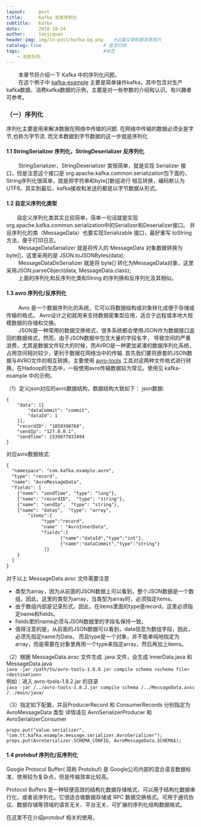```yaml
---
layout:     post
title:      Kafka 消息序列化
subtitle:   Kafka
date:       2018-10-24
author:     tanjiquan
header-img: img/in-post/kafka-bg.png    #这篇文章标题背景图片
catalog: true                       # 是否归档
tags:                               #标签
    - 消息队列
---
```

  
&emsp;&emsp;  本章节将介绍一下 Kafka 中的序列化问题。
<br>&emsp;&emsp;  在这个例子中 [kafka-example](https://github.com/tanjiquan/kafka-application/tree/master/kafka-example/readme.md)
主要是简单操作kafka，其中包含对生产kafka数据、消费kafka数据的示例，主要是对一些参数的介绍和认识。有兴趣者可参考。

### （一）序列化
   序列化主要是用来解决数据在网络中传输的问题. 在网络中传输的数据必须全是字节,也称为字节流. 而文本数据到字节数据的这一步就是序列化
#### 1.1 StringSerializer 序列化，StringDeserializer 反序列化
&emsp;&emsp;  StringSerializer、StringDeserializer 类很简单，就是实现 Serializer 接口，但是注意这个接口是
org.apache.kafka.common.serialization包下面的，String序列化很简单，就是把字符串和byte[]数组进行
相互转换，编码默认为UTF8。其实到最后，kafka接收和发送的都是以字节数据从形式。
#### 1.2 自定义序列化类型
&emsp;&emsp;自定义序列化类其实比较简单，简单一句话就是实现org.apache.kafka.common.serialization中的Serializer和Deserializer接口。
并且序列化的类（MessageData）也要实现Serializable 接口，最好重写 toString 方法，便于打印日志。
<br>&emsp;&emsp;  MessageDataSerializer 就是将传入的 MessageData 对象数据转换为byte[]，这里采用的是  JSON.toJSONBytes(data);
<br>&emsp;&emsp;  MessageDataDeSerializer 就是将 byte[] 转化为MessageData对象，这里采用JSON.parseObject(data, MessageData.class);
<br>&emsp;&emsp;  上面的序列化和反序列化类和String 的序列换和反序列化及其相似。

#### 1.3 avro 序列化/反序列化
&emsp;&emsp;  Avro 是一个数据序列化的系统，它可以将数据结构或对象转化成便于存储或传输的格式。
Avro设计之初就用来支持数据密集型应用，适合于远程或本地大规模数据的存储和交换。
<br>&emsp;&emsp;  JSON是一种常用的数据交换格式，很多系统都会使用JSON作为数据接口返回的数据格式，然而，由于JSON数据中包含大量的字段名字，
导致空间的严重浪费，尤其是数据文件较大的时候，而AVRO是一种更加紧凑的数据序列化系统，占用空间相对较少，更利于数据在网络当中的传输.
首先我们要将嵌套的JSON数据与AVRO文件的相互转换，主要使用 [avro-tools](http://mirrors.hust.edu.cn/apache/avro/avro-1.8.2/java/)
工具对这两种文件格式进行转换。在Hadoop的生态中，一般使用avro传输数据较为常见。使用见 kafka-example 中的示例。

（1）定义json对应的avro数据结构，数据结构大致如下：
json数据:
```text
{
	"data": [{
		"dataCommit": "commit",
		"dataId": 1
	}],
	"recordID": "1059390768",
	"sendIp": "127.0.0.1",
	"sendTime": 1539877033494
}
```
对应avro数据格式:
```txt
{
  "namespace": "com.kafka.example.avro",
  "type": "record",
  "name": "AvroMessageData",
  "fields": [
    {"name": "sendTime", "type": "long"},
    {"name": "recordID",  "type": "string"},
    {"name": "sendIp",  "type": "string"},
    {"name": "datas",  "type": "array",
        "items":{
             "type":"record",
             "name" : "AvroInnerData",
             "fields":[
                    {"name":"dataId","type":"int"},
                    {"name":"dataCommit","type":"string"}
              ]}
    }
  ]
}
```
对于以上 MessageData.avsc 文件需要注意
* 类型为array，因为从前面的JSON数据上可以看到，整个JSON数据是一个数组，因此，这里的类型为array，当类型为array时，必须指定items。
* 由于数组内部是记录形式，因此，在items里面的type是record，这里必须指定name和fields。
* fields里的name必须与JSON数据里的字段名保持一致。
* 值得注意的是，从前面的JSON数据可以看到，data信息为数组字段，因此，必须先指定name为Data，
而且type是一个对象，并不能单纯地指定为array，而是需要在对象里再用一个type来指定array，然后再加上items。

（2）根据 MessageData.avsc 文件生成 .java 文件，会生成 InnerData.java 和 MessageData.java
<br>`java -jar /path/to/avro-tools-1.8.0.jar compile schema <schema file> <destination>`
<br> 例如：进入 avro-tools-1.8.2.jar 的目录
<br> `java -jar /../avro-tools-1.8.2.jar compile schema /../MessageData.avsc  /../main/java/`

（3）指定如下配置，并且ProducerRecord 和 ConsumerRecords 分别指定为 AvroMessageData 类型
详情请见 AvroSerializerProducer 和 AvroSerializerConsumer
```text
props.put("value.serializer", "com.tt.kafka.example.message.serializer.AvroSerializer");
props.put(AvroSerializer.SCHEMA_CONFIG, AvroMessageData.SCHEMA$);
```

#### 1.4 protobuf 序列化/反序列化 <br> 
   Google Protocol Buffer( 简称 Protobuf) 是 Google公司内部的混合语言数据标准，使用较为复杂点，但是传输效率比较高。

   Protocol Buffers 是一种轻便高效的结构化数据存储格式，可以用于结构化数据串行化，或者说序列化。它很适合做数据存储或 RPC
数据交换格式。可用于通讯协议、数据存储等领域的语言无关、平台无关、可扩展的序列化结构数据格式。

   在这里不在介绍protobuf 相关的使用，
